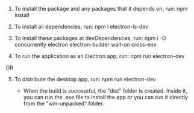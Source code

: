 1) To install the package and any packages that it depends on, run:
	npm install

2) To install all dependencies, run:
	npm i electron-is-dev

3) To install these packages at devDependencies, run:
	npm i -D concurrently electron electron-builder wait-on cross-env

4) To run the application as an Electron app, run:
	npm run electron-dev

OR

5) To distribute the desktop app, run:
	npm run electron-dev
	
	- When the build is successful, the "dist" folder is created. Inside it, you can run the .exe file to install the app or you can run it directly from the "win-unpacked" folder.